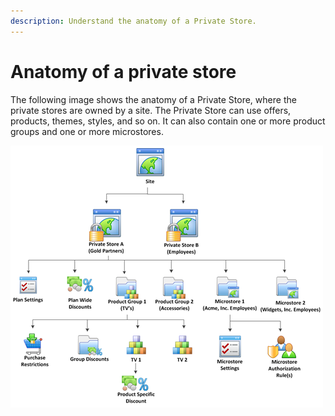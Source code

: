 ```yaml
---
description: Understand the anatomy of a Private Store.
---
```


# Anatomy of a private store

The following image shows the anatomy of a Private Store, where the private stores are owned by a site. The Private Store can use offers, products, themes, styles, and so on. It can also contain one or more product groups and one or more microstores.

![Anatomy of a Private Store](../../.gitbook/assets/Anatomy-of-a-Private-Store-96DPI.png)
